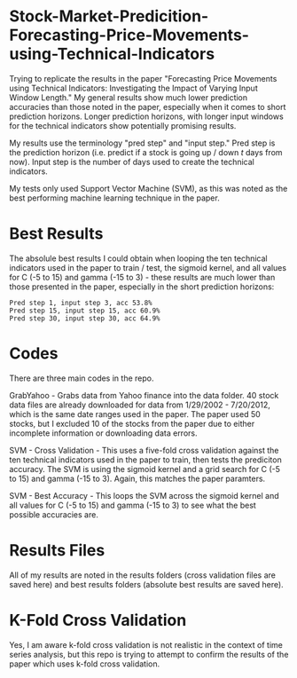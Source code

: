 # Stock-Market-Predicition-Forecasting-Price-Movements-using-Technical-Indicators
Trying to replicate the results in the paper "Forecasting Price Movements using Technical Indicators: Investigating the Impact of Varying Input Window Length." My general results show much lower prediction accuracies than those noted in the paper, especially when it comes to short prediction horizons. Longer prediction horizons, with longer input windows for the technical indicators show potentially promising results.

My results use the terminology "pred step" and "input step." Pred step is the prediction horizon (i.e. predict if a stock is going up / down *t* days from now). Input step is the number of days used to create the technical indicators.

My tests only used Support Vector Machine (SVM), as this was noted as the best performing machine learning technique in the paper.

# Best Results
The absolule best results I could obtain when looping the ten technical indicators used in the paper to train / test, the sigmoid kernel, and all values for C (-5 to 15) and gamma (-15 to 3) - these results are much lower than those presented in the paper, especially in the short prediction horizons:

```
Pred step 1, input step 3, acc 53.8%
Pred step 15, input step 15, acc 60.9%
Pred step 30, input step 30, acc 64.9%
```

# Codes
There are three main codes in the repo.

GrabYahoo - Grabs data from Yahoo finance into the data folder. 40 stock data files are already downloaded for data from 1/29/2002 - 7/20/2012, which is the same date ranges used in the paper. The paper used 50 stocks, but I excluded 10 of the stocks from the paper due to either incomplete information or downloading data errors.

SVM - Cross Validation - This uses a five-fold cross validation against the ten technical indicators used in the paper to train, then tests the prediciton accuracy. The SVM is using the sigmoid kernel and a grid search for C (-5 to 15) and gamma (-15 to 3). Again, this matches the paper paramters.

SVM - Best Accuracy - This loops the SVM across the sigmoid kernel and all values for C (-5 to 15) and gamma (-15 to 3) to see what the best possible accuracies are.

# Results Files
All of my results are noted in the results folders (cross validation files are saved here) and best results folders (absolute best results are saved here).

# K-Fold Cross Validation
Yes, I am aware k-fold cross validation is not realistic in the context of time series analysis, but this repo is trying to attempt to confirm the results of the paper which uses k-fold cross validation.
